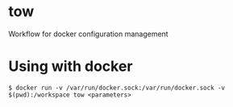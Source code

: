 # tow
Workflow for docker configuration management 

# Using with docker

```
$ docker run -v /var/run/docker.sock:/var/run/docker.sock -v $(pwd):/workspace tow <parameters>
```
